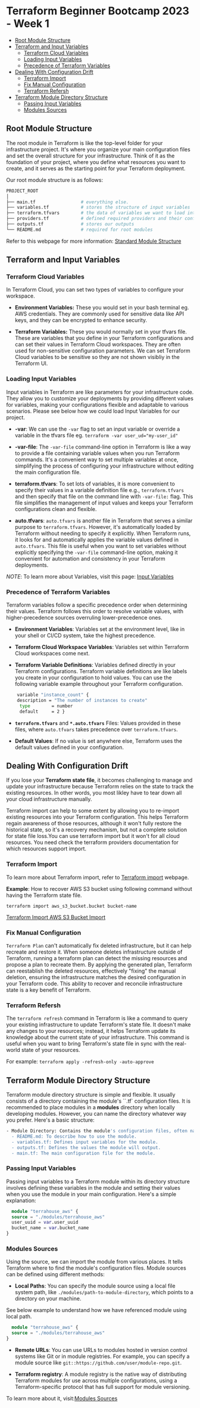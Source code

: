 # Terraform Beginner Bootcamp 2023 - Week 1
  
  * [Root Module Structure](#root-module-structure)
  * [Terraform and Input Variables](#terraform-and-input-variables)
    + [Terraform Cloud Variables](#terraform-cloud-variables)
    + [Loading Input Variables](#loading-input-variables)
    + [Precedence of Terraform Variables](#precedence-of-terraform-variables)
  * [Dealing With Configuration Drift](#dealing-with-configuration-drift)
    + [Terraform Import](#terraform-import)
    + [Fix Manual Configuration](#fix-manual-configuration)
    + [Terraform Refersh](#terraform-refersh)
  * [Terraform Module Directory Structure](#terraform-module-directory-structure)
    + [Passing Input Variables](#passing-input-variables)
    + [Modules Sources](#modules-sources)

## Root Module Structure

The root module in Terraform is like the top-level folder for your infrastructure project. It's where you organize your main configuration files and set the overall structure for your infrastructure. Think of it as the foundation of your project, where you define what resources you want to create, and it serves as the starting point for your Terraform deployment.

Our root module structure is as follows:

```sh
PROJECT_ROOT
│
├── main.tf                 # everything else.
├── variables.tf            # stores the structure of input variables
├── terraform.tfvars        # the data of variables we want to load into our terraform project
├── providers.tf            # defined required providers and their configuration
├── outputs.tf              # stores our outputs
└── README.md               # required for root modules
```
Refer to this webpage for more information: [Standard Module Structure](https://developer.hashicorp.com/terraform/language/modules/develop/structure)

## Terraform and Input Variables

### Terraform Cloud Variables
In Terraform Cloud, you can set two types of variables to configure your workspace.

- **Environment Variables:** These you would set in your bash terminal eg. AWS credentials. They are commonly used for sensitive data like API keys, and they can be encrypted to enhance security.

- **Terraform Variables:** These you would normally set in your tfvars file. These are variables that you define in your Terraform configurations and can set their values in Terraform Cloud workspaces. They are often used for non-sensitive configuration parameters. We can set Terraform Cloud variables to be sensitive so they are not shown visibliy in the Terraform UI.

### Loading Input Variables

Input variables in Terraform are like parameters for your infrastructure code. They allow you to customize your deployments by providing different values for variables, making your configurations flexible and adaptable to various scenarios. Please see below how we could load Input Variables for our project.

- **-var**: We can use the `-var` flag to set an input variable or override a variable in the tfvars file eg. `terraform -var user_ud="my-user_id"`

- **-var-file**: The `-var-file` command-line option in Terraform is like a way to provide a file containing variable values when you run Terraform commands. It's a convenient way to set multiple variables at once, simplifying the process of configuring your infrastructure without editing the main configuration file. 

- **terraform.tfvars**: To set lots of variables, it is more convenient to specify their values in a variable definition file e.g., `terraform.tfvars` and then specify that file on the command line with `-var-file:` flag. This file simplifies the management of input values and keeps your Terraform configurations clean and flexible. 

- **auto.tfvars**: `auto.tfvars` is another file in Terraform that serves a similar purpose to `terraform.tfvars`. However, it's automatically loaded by Terraform without needing to specify it explicitly. When Terraform runs, it looks for and automatically applies the variable values defined in `auto.tfvars`. This file is useful when you want to set variables without explicitly specifying the `-var-file` command-line option, making it convenient for automation and consistency in your Terraform deployments.

*NOTE*: To learn more about Variables, visit this page: [Input Variables](https://developer.hashicorp.com/terraform/language/values/variables)

### Precedence of Terraform Variables

Terraform variables follow a specific precedence order when determining their values. Terraform follows this order to resolve variable values, with higher-precedence sources overruling lower-precedence ones.

- **Environment Variables**: Variables set at the environment level, like in your shell or CI/CD system, take the highest precedence.

- **Terraform Cloud Workspace Variables**: Variables set within Terraform Cloud workspaces come next.

- **Terraform Variable Definitions**: Variables defined directly in your Terraform configurations. Terraform variable definitions are like labels you create in your configuration to hold values. You can use the following variable example throughout your Terraform configuration. 

```sh
    variable "instance_count" {
    description = "The number of instances to create"
     type        = number
     default     = 2 }
```

- **`terraform.tfvars`** and **`*.auto.tfvars`** Files: Values provided in these files, where `auto.tfvars` takes precedence over `terraform.tfvars`.

- **Default Values**: If no value is set anywhere else, Terraform uses the default values defined in your configuration.

## Dealing With Configuration Drift

If you lose your **Terraform state file**, it becomes challenging to manage and update your infrastructure because Terraform relies on the state to track the existing resources. In other words, you most likley have to tear down all your cloud infrastructure manually.

Terraform import can help to some extent by allowing you to re-import existing resources into your Terraform configuration. This helps Terraform regain awareness of those resources, although it won't fully restore the historical state, so it's a recovery mechanism, but not a complete solution for state file loss.You can use terraform import but it won't for all cloud resources. You need check the terraform providers documentation for which resources support import.

### Terraform Import

To learn more about Terraform import, refer to [Terraform import](https://developer.hashicorp.com/terraform/cli/import) webpage.

**Example**: How to recover AWS S3 bucket using following command without having the Terraform state file.

`terraform import aws_s3_bucket.bucket bucket-name`

[Terraform Import AWS S3 Bucket Import](https://registry.terraform.io/providers/hashicorp/aws/latest/docs/resources/s3_bucket#import)

### Fix Manual Configuration

`Terraform Plan` can't automatically fix deleted infrastructure, but it can help recreate and restore it. When someone deletes infrastructure outside of Terraform, running a terraform plan can detect the missing resources and propose a plan to recreate them. By applying the generated plan, Terraform can reestablish the deleted resources, effectively "fixing" the manual deletion, ensuring the infrastructure matches the desired configuration in your Terraform code. This ability to recover and reconcile infrastructure state is a key benefit of Terraform.

### Terraform Refersh

The `terraform refresh` command in Terraform is like a command to query your existing infrastructure to update Terraform's state file. It doesn't make any changes to your resources; instead, it helps Terraform update its knowledge about the current state of your infrastructure. This command is useful when you want to bring Terraform's state file in sync with the real-world state of your resources.

For example: `terraform apply -refresh-only -auto-approve`

## Terraform Module Directory Structure

Terraform module directory structure is simple and flexible. It usually consists of a directory containing the module's ``.tf` configuration files. It is recommended to place modules in a **modules** directory when locally developing modules. However, you can name the directory whatever way you prefer. Here's a basic structure:

```sh
- Module Directory: Contains the module's configuration files, often named with a .tf extension.
  - README.md: To describe how to use the module.
  - variables.tf: Defines input variables for the module.
  - outputs.tf: Defines the values the module will output.
  - main.tf: The main configuration file for the module.
```
### Passing Input Variables

Passing input variables to a Terraform module within its directory structure involves defining these variables in the module and setting their values when you use the module in your main configuration. Here's a simple explanation:

```tf
  module "terrahouse_aws" {
  source = "./modules/terrahouse_aws"
  user_uuid = var.user_uuid
  bucket_name = var.bucket_name
}
```
### Modules Sources

Using the source, we can import the module from various places. It tells Terraform where to find the module's configuration files. Module sources can be defined using different methods:

- **Local Paths**: You can specify the module source using a local file system path, like `./modules/path-to-module-directory`, which points to a directory on your machine.

See below example to understand how we have referenced module using local path.

```tf
  module "terrahouse_aws" {
  source = "./modules/terrahouse_aws"
}
```

- **Remote URLs**: You can use URLs to modules hosted in version control systems like Git or in module registries. For example, you can specify a module source like `git::https://github.com/user/module-repo.git`.

- **Terraform registry**: A module registry is the native way of distributing Terraform modules for use across multiple configurations, using a Terraform-specific protocol that has full support for module versioning.

To learn more about it, visit:[Modules Sources](https://developer.hashicorp.com/terraform/language/modules/sources)

